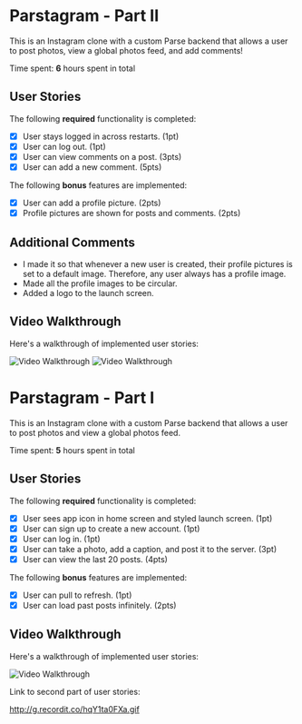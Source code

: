 # Parstagram - Part II

This is an Instagram clone with a custom Parse backend that allows a user to post photos, view a global photos feed, and add comments!

Time spent: **6** hours spent in total

## User Stories

The following **required** functionality is completed:

- [x] User stays logged in across restarts. (1pt)
- [x] User can log out. (1pt)
- [x] User can view comments on a post. (3pts)
- [x] User can add a new comment. (5pts)

The following **bonus** features are implemented:

- [x] User can add a profile picture. (2pts)
- [x] Profile pictures are shown for posts and comments. (2pts)

## Additional Comments
- I made it so that whenever a new user is created, their profile pictures is set to a default image. Therefore, any user always has a profile image. 
- Made all the profile images to be circular.
- Added a logo to the launch screen.

## Video Walkthrough

Here's a walkthrough of implemented user stories:

<img src='http://g.recordit.co/gFiuDzwpDn.gif' title='Video Walkthrough' width='' alt='Video Walkthrough' />

<img src='http://g.recordit.co/9nBuBoLVUQ.gif' title='Video Walkthrough' width='' alt='Video Walkthrough' />







# Parstagram - Part I

This is an Instagram clone with a custom Parse backend that allows a user to post photos and view a global photos feed.

Time spent: **5** hours spent in total

## User Stories

The following **required** functionality is completed:

- [x] User sees app icon in home screen and styled launch screen. (1pt)
- [x] User can sign up to create a new account. (1pt)
- [x] User can log in. (1pt)
- [x] User can take a photo, add a caption, and post it to the server. (3pt)
- [x] User can view the last 20 posts. (4pts)

The following **bonus** features are implemented:

- [x] User can pull to refresh. (1pt)
- [x] User can load past posts infinitely. (2pts)

## Video Walkthrough

Here's a walkthrough of implemented user stories:

<img src='http://g.recordit.co/cBLUs2Tt8s.gif' title='Video Walkthrough' width='' alt='Video Walkthrough' />

Link to second part of user stories:

http://g.recordit.co/hqY1ta0FXa.gif
